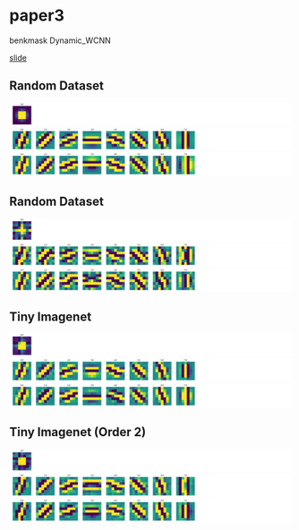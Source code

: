 # paper3
benkmask Dynamic_WCNN

<a href="https://docs.google.com/presentation/d/e/2PACX-1vScX3tVl9xbodTjeUOAnYG2ybTNlAwieclH_bOxkdfuV-jjq0XHj7xB_6IgO_zzFH9Z1mKvbkmYtOMm/pub?start=false&loop=false&delayms=3000">slide</a>

<h2>Random Dataset</h2>
<img src="https://github.com/ddthuan/paper3/blob/master/image/random_phi.png" /></br>
<img src="https://github.com/ddthuan/paper3/blob/master/image/random_psi_real.png" /></br>
<img src="https://github.com/ddthuan/paper3/blob/master/image/random_psi_imag.png" /></br>

<h2>Random Dataset</h2>
<img src="https://github.com/ddthuan/paper3/blob/master/image/cifar_phi.png" /></br>
<img src="https://github.com/ddthuan/paper3/blob/master/image/cifar_psi_real.png" /></br>
<img src="https://github.com/ddthuan/paper3/blob/master/image/cifar_psi_imag.png" /></br>

<h2>Tiny Imagenet</h2>
<img src="https://github.com/ddthuan/paper3/blob/master/image/restnet_phi.png" /></br>
<img src="https://github.com/ddthuan/paper3/blob/master/image/restnet_psi_real.png" /></br>
<img src="https://github.com/ddthuan/paper3/blob/master/image/restnet_psi_imag.png" /></br>

<h2>Tiny Imagenet (Order 2)</h2>
<img src="https://github.com/ddthuan/paper3/blob/master/image/order2/imagenet_phi.png" /></br>
<img src="https://github.com/ddthuan/paper3/blob/master/image/order2/imagenet_psi_real.png" /></br>
<img src="https://github.com/ddthuan/paper3/blob/master/image/order2/imagenet_psi_imag.png" /></br>
